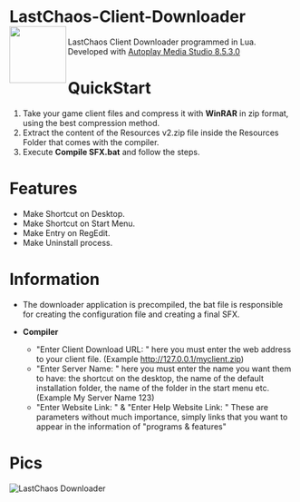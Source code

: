 # LastChaos-Client-Downloader <img align="left" src="https://user-images.githubusercontent.com/5092697/138568453-9cbbedb8-7889-4a9d-ac72-5d2dae9bae9f.png" width="100px">
 
LastChaos Client Downloader programmed in Lua.<br/>
Developed with <a href="https://www.indigorose.com/autoplay-media-studio/">Autoplay Media Studio 8.5.3.0</a>

# QuickStart
1) Take your game client files and compress it with __WinRAR__ in zip format, using the best compression method.
2) Extract the content of the Resources v2.zip file inside the Resources Folder that comes with the compiler.
3) Execute __Compile SFX.bat__ and follow the steps.

# Features
* Make Shortcut on Desktop.
* Make Shortcut on Start Menu.
* Make Entry on RegEdit.
* Make Uninstall process.

# Information
* The downloader application is precompiled, the bat file is responsible for creating the configuration file and creating a final SFX.

* __Compiler__
    * "Enter Client Download URL: " here you must enter the web address to your client file. (Example http://127.0.0.1/myclient.zip)
    * "Enter Server Name: " here you must enter the name you want them to have: the shortcut on the desktop, the name of the default installation folder, the name of the folder in the start menu etc. (Example My Server Name 123)
    * "Enter Website Link: " & "Enter Help Website Link: " These are parameters without much importance, simply links that you want to appear in the information of "programs & features"

# Pics
![LastChaos Downloader](https://user-images.githubusercontent.com/5092697/140783588-3a412c26-8c24-4218-a837-30e53980bdc4.png)
